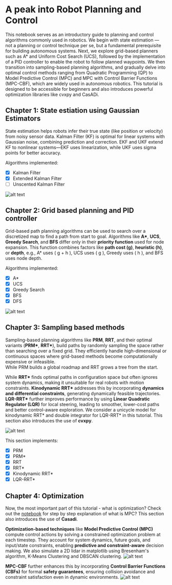 # A peak into Robot Planning and Control
This notebook serves as an introductory guide to planning and control algorithms commonly used in robotics. We begin with state estimation — not a planning or control technique per se, but a fundamental prerequisite for building autonomous systems. Next, we explore grid-based planners such as A* and Uniform Cost Search (UCS), followed by the implementation of a PID controller to enable the robot to follow planned waypoints. We then transition into sampling-based planning algorithms, and gradually delve into optimal control methods ranging from Quadratic Programming (QP) to Model Predictive Control (MPC) and MPC with Control Barrier Functions (MPC-CBF), which are widely used in autonomous robotics. This tutorial is designed to be accessible for beginners and also introduces powerful optimization libraries like cvxpy and CasADi.

## Chapter 1: State estiation using Gaussian Estimators

State estimation helps robots infer their true state (like position or velocity) from noisy sensor data. Kalman Filter (KF) is optimal for linear systems with Gaussian noise, combining prediction and correction. EKF and UKF extend KF to nonlinear systems—EKF uses linearization, while UKF uses sigma points for better accuracy.

Algorithms implemented:
- [x] Kalman Filter
- [x] Extended Kalman Filter
- [ ] Unscented Kalman Filter

![alt text](https://github.com/RahulHKumar/Robot-Planning-and-Control/blob/main/results/state_estimation.png)

## Chapter 2: Grid based planning and PID controller

Grid-based path planning algorithms can be used to search over a discretized map to find a path from start to goal. Algorithms like **A\***, **UCS**, **Greedy Search**, and **BFS** differ only in their **priority function** used for node expansion. This function combines factors like **path cost (g)**, **heuristic (h)**, or **depth**, e.g., A\* uses \( g + h \), UCS uses \( g \), Greedy uses \( h \), and BFS uses node depth.

Algorithms implemented:
- [x] A*
- [x] UCS
- [x] Greedy Search
- [x] BFS
- [x] DFS

![alt text](https://github.com/RahulHKumar/Robot-Planning-and-Control/blob/main/results/astar_pid_res.png)

## Chapter 3: Sampling based methods

Sampling-based planning algorithms like **PRM**, **RRT**, and their optimal variants (**PRM\***, **RRT\***), build paths by randomly sampling the space rather than searching over a fixed grid. They efficiently handle high-dimensional or continuous spaces where grid-based methods become computationally expensive or infeasible.  
While PRM builds a global roadmap and RRT grows a tree from the start.

While **RRT\*** finds optimal paths in configuration space but often ignores system dynamics, making it unsuitable for real robots with motion constraints. **Kinodynamic RRT\*** addresses this by incorporating **dynamics and differential constraints**, generating dynamically feasible trajectories. **LQR-RRT\*** further improves performance by using **Linear Quadratic Regulator (LQR)** for local steering, leading to smoother, lower-cost paths and better control-aware exploration. We consider a unicycle model for kinodynamic RRT* and double integrator for LQR-RRT* in this tutorial. This section also introduces the use of **cvxpy**.

![alt text](https://github.com/RahulHKumar/Robot-Planning-and-Control/blob/main/results/sbmp.png)

This section implements:
- [x] PRM
- [x] PRM*
- [x] RRT
- [x] RRT*
- [x] Kinodynamic RRT*
- [x] LQR-RRT*

## Chapter 4: Optimization

Now, the most important part of this tutorial - what is optimization? Check out the [notebook](Casadi_MPC_tutorial.ipynb) for step by step explanation of what is MPC? This section also introduces the use of **Casadi**.

**Optimization-based techniques** like **Model Predictive Control (MPC)** compute control actions by solving a constrained optimization problem at each timestep. They account for system dynamics, future goals, and input/state constraints, enabling **predictive and constraint-aware** decision making. We also simulate a 2D lidar in matplotlib using Bresenham's algorithm, K-Means Clustering and DBSCAN clustering.
![alt text](https://github.com/RahulHKumar/Robot-Planning-and-Control/blob/main/results/mpc_dc_simulation.gif)

**MPC-CBF** further enhances this by incorporating **Control Barrier Functions (CBFs)** for formal **safety guarantees**, ensuring collision avoidance and constraint satisfaction even in dynamic environments.
![alt text](https://github.com/RahulHKumar/Robot-Planning-and-Control/blob/main/results/mpccbfres.jpg)
